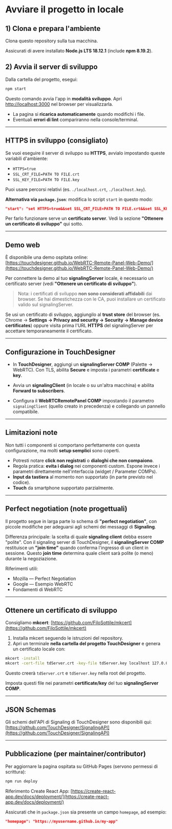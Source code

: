 # Avviare il progetto in locale

## 1) Clona e prepara l'ambiente

Clona questo repository sulla tua macchina.

Assicurati di avere installato **Node.js LTS 18.12.1** (include **npm 8.19.2**).

## 2) Avvia il server di sviluppo

Dalla cartella del progetto, esegui:

```bash
npm start
```

Questo comando avvia l'app in **modalità sviluppo**. Apri [http://localhost:3000](http://localhost:3000) nel browser per visualizzarla.

* La pagina si **ricarica automaticamente** quando modifichi i file.
* Eventuali **errori di lint** compariranno nella console/terminal.

---

## HTTPS in sviluppo (consigliato)

Se vuoi eseguire il server di sviluppo su **HTTPS**, avvialo impostando queste variabili d'ambiente:

* `HTTPS=true`
* `SSL_CRT_FILE=PATH TO FILE.crt`
* `SSL_KEY_FILE=PATH TO FILE.key`

Puoi usare percorsi relativi (es. `./localhost.crt`, `./localhost.key`).

**Alternativa via `package.json`**: modifica lo script `start` in questo modo:

```json
"start": "set HTTPS=true&&set SSL_CRT_FILE=PATH TO FILE.crt&&set SSL_KEY_FILE=PATH TO FILE.key&&react-scripts start"
```

Per farlo funzionare serve un **certificato server**. Vedi la sezione **"Ottenere un certificato di sviluppo"** qui sotto.

---

## Demo web

È disponibile una demo ospitata online:
[https://touchdesigner.github.io/WebRTC-Remote-Panel-Web-Demo/](https://touchdesigner.github.io/WebRTC-Remote-Panel-Web-Demo/)

Per connettere la demo al tuo **signalingServer** locale, è necessario un certificato server (vedi **"Ottenere un certificato di sviluppo"**).

> Nota: i certificati di sviluppo **non sono considerati affidabili** dai browser. Se hai dimestichezza con le CA, puoi installare un certificato valido sul signalingServer.

Se usi un certificato di sviluppo, aggiungilo al **trust store** del browser (es. Chrome → **Settings → Privacy and security → Security → Manage device certificates**) oppure visita prima l'URL **HTTPS** del signalingServer per accettare temporaneamente il certificato.

---

## Configurazione in TouchDesigner

* In **TouchDesigner**, aggiungi un **signalingServer COMP** (Palette → WebRTC).
  Con TLS, abilita **Secure** e imposta i parametri **certificate** e **key**.

* Avvia un **signalingClient** (in locale o su un'altra macchina) e abilita **Forward to subscribers**.

* Configura il **WebRTCRemotePanel COMP** impostando il parametro `signalingClient` (quello creato in precedenza) e collegando un pannello compatibile.

---

## Limitazioni note

Non tutti i componenti si comportano perfettamente con questa configurazione, ma molti **setup semplici** sono coperti.

* Potresti notare **click non registrati** o **dialoghi che non compaiono**.
* Regola pratica: **evita i dialog** nei componenti custom. Espone invece i parametri direttamente nell'interfaccia (widget / Parameter COMPs).
* **Input da tastiera** al momento non supportato (in parte previsto nel codice).
* **Touch** da smartphone supportato parzialmente.

---

## Perfect negotiation (note progettuali)

Il progetto segue in larga parte lo schema di **"perfect negotiation"**, con piccole modifiche per adeguarsi agli schemi dei messaggi di **Signaling**.

Differenza principale: la scelta di quale **signaling client** debba essere "polite".
Con il signaling server di TouchDesigner, il **signalingServer COMP** restituisce un **"join time"** quando conferma l'ingresso di un client in sessione. Questo **join time** determina quale client sarà polite (o meno) durante la negoziazione.

Riferimenti utili:

* Mozilla — Perfect Negotiation
* Google — Esempio WebRTC
* Fondamenti di WebRTC

---

## Ottenere un certificato di sviluppo

Consigliamo **mkcert**: [https://github.com/FiloSottile/mkcert](https://github.com/FiloSottile/mkcert)

1. Installa mkcert seguendo le istruzioni del repository.
2. Apri un terminale **nella cartella del progetto TouchDesigner** e genera un certificato locale con:

```bash
mkcert -install
mkcert -cert-file tdServer.crt -key-file tdServer.key localhost 127.0.0.1
```

Questo creerà `tdServer.crt` e `tdServer.key` nella root del progetto.

Imposta questi file nei parametri **certificate/key** del tuo **signalingServer COMP**.

---

## JSON Schemas

Gli schemi dell'API di Signaling di TouchDesigner sono disponibili qui:
[https://github.com/TouchDesigner/SignalingAPI](https://github.com/TouchDesigner/SignalingAPI)

---

## Pubblicazione (per maintainer/contributor)

Per aggiornare la pagina ospitata su GitHub Pages (servono permessi di scrittura):

```bash
npm run deploy
```

Riferimento Create React App: [https://create-react-app.dev/docs/deployment/](https://create-react-app.dev/docs/deployment/)

Assicurati che in `package.json` sia presente un campo `homepage`, ad esempio:

```json
"homepage": "https://myusername.github.io/my-app"
```

